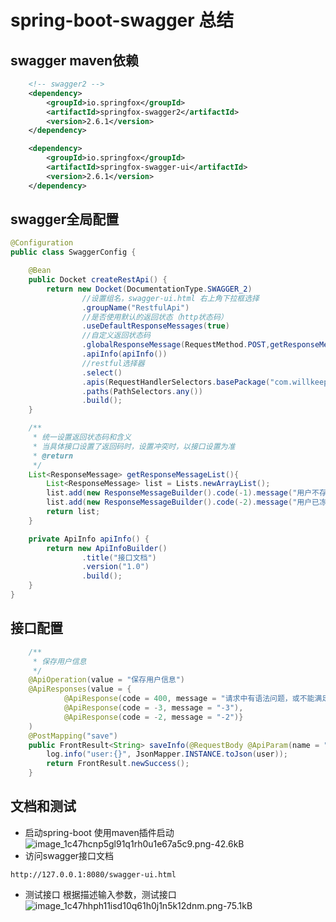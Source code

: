 # spring-boot-swagger 总结
## swagger maven依赖
```xml
    <!-- swagger2 -->
    <dependency>
        <groupId>io.springfox</groupId>
        <artifactId>springfox-swagger2</artifactId>
        <version>2.6.1</version>
    </dependency>

    <dependency>
        <groupId>io.springfox</groupId>
        <artifactId>springfox-swagger-ui</artifactId>
        <version>2.6.1</version>
    </dependency>
```
## swagger全局配置
```java
@Configuration
public class SwaggerConfig {

    @Bean
    public Docket createRestApi() {
        return new Docket(DocumentationType.SWAGGER_2)
                //设置组名，swagger-ui.html 右上角下拉框选择
                .groupName("RestfulApi")
                //是否使用默认的返回状态（http状态码）
                .useDefaultResponseMessages(true)
                //自定义返回状态码
                .globalResponseMessage(RequestMethod.POST,getResponseMessageList())
                .apiInfo(apiInfo())
                //restful选择器
                .select()
                .apis(RequestHandlerSelectors.basePackage("com.willkeep.controller"))
                .paths(PathSelectors.any())
                .build();
    }

    /**
     * 统一设置返回状态码和含义
     * 当具体接口设置了返回码时，设置冲突时，以接口设置为准
     * @return
     */
    List<ResponseMessage> getResponseMessageList(){
        List<ResponseMessage> list = Lists.newArrayList();
        list.add(new ResponseMessageBuilder().code(-1).message("用户不存在").responseModel(new ModelRef("用户不存在")).build());
        list.add(new ResponseMessageBuilder().code(-2).message("用户已冻结").responseModel(new ModelRef("用户已冻结")).build());
        return list;
    }

    private ApiInfo apiInfo() {
        return new ApiInfoBuilder()
                .title("接口文档")
                .version("1.0")
                .build();
    }
}
```
## 接口配置
```java
    /**
     * 保存用户信息
     */
    @ApiOperation(value = "保存用户信息")
    @ApiResponses(value = {
            @ApiResponse(code = 400, message = "请求中有语法问题，或不能满足请求"),
            @ApiResponse(code = -3, message = "-3"),
            @ApiResponse(code = -2, message = "-2")}
    )
    @PostMapping("save")
    public FrontResult<String> saveInfo(@RequestBody @ApiParam(name = "用户信息",value = "json格式",required = true) User user) {
        log.info("user:{}", JsonMapper.INSTANCE.toJson(user));
        return FrontResult.newSuccess();
    }
```
## 文档和测试
* 启动spring-boot
使用maven插件启动
![image_1c47hcnp5gl91q1rh0u1e67a5c9.png-42.6kB][1]
* 访问swagger接口文档
```
http://127.0.0.1:8080/swagger-ui.html
```
* 测试接口
根据描述输入参数，测试接口
![image_1c47hhph11isd10q61h0j1n5k12dnm.png-75.1kB][2]

  [1]: http://static.zybuluo.com/swellwu/d5e5qbnpllp2h2cclh3sabdf/image_1c47hcnp5gl91q1rh0u1e67a5c9.png
  [2]: http://static.zybuluo.com/swellwu/2wgwigk0kezr0t6qbnk5zuec/image_1c47hhph11isd10q61h0j1n5k12dnm.png
  [3]: http://static.zybuluo.com/swellwu/imltdjspiab44xui8j690pkx/image_1c47hjqaj7ubv8119d1adp1iqo13.png
